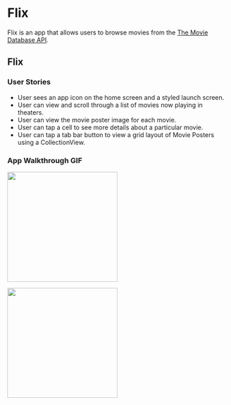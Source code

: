 # Flix

Flix is an app that allows users to browse movies from the [The Movie Database API](http://docs.themoviedb.apiary.io/#).

## Flix

### User Stories

- User sees an app icon on the home screen and a styled launch screen.
- User can view and scroll through a list of movies now playing in theaters.
- User can view the movie poster image for each movie.
- User can tap a cell to see more details about a particular movie.
- User can tap a tab bar button to view a grid layout of Movie Posters using a CollectionView.


### App Walkthrough GIF

<img src="http://g.recordit.co/b8YIOS95z0.gif" width=250><br>

<img src="http://g.recordit.co/HfEVHvbQmi.gif" width=250><br>




